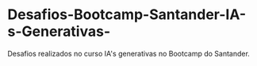 # Desafios-Bootcamp-Santander-IA-s-Generativas-
Desafios realizados no curso IA's generativas no Bootcamp do Santander.

